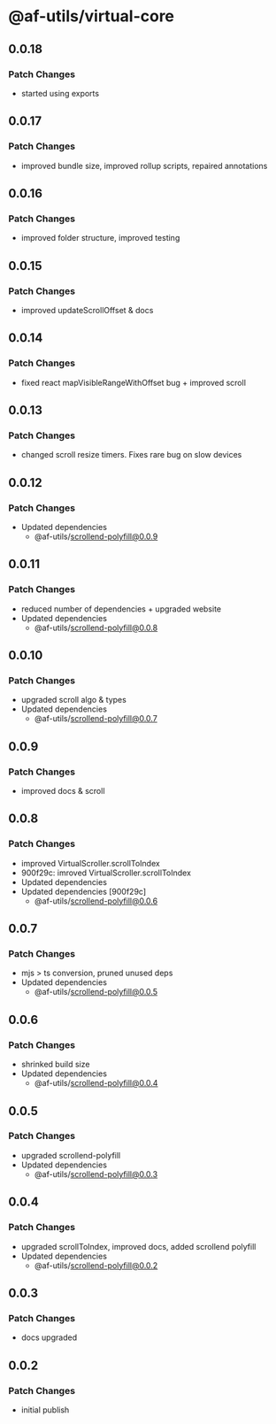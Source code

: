 # @af-utils/virtual-core

## 0.0.18

### Patch Changes

-   started using exports

## 0.0.17

### Patch Changes

-   improved bundle size, improved rollup scripts, repaired annotations

## 0.0.16

### Patch Changes

-   improved folder structure, improved testing

## 0.0.15

### Patch Changes

-   improved updateScrollOffset & docs

## 0.0.14

### Patch Changes

-   fixed react mapVisibleRangeWithOffset bug + improved scroll

## 0.0.13

### Patch Changes

-   changed scroll resize timers. Fixes rare bug on slow devices

## 0.0.12

### Patch Changes

-   Updated dependencies
    -   @af-utils/scrollend-polyfill@0.0.9

## 0.0.11

### Patch Changes

-   reduced number of dependencies + upgraded website
-   Updated dependencies
    -   @af-utils/scrollend-polyfill@0.0.8

## 0.0.10

### Patch Changes

-   upgraded scroll algo & types
-   Updated dependencies
    -   @af-utils/scrollend-polyfill@0.0.7

## 0.0.9

### Patch Changes

-   improved docs & scroll

## 0.0.8

### Patch Changes

-   improved VirtualScroller.scrollToIndex
-   900f29c: imroved VirtualScroller.scrollToIndex
-   Updated dependencies
-   Updated dependencies [900f29c]
    -   @af-utils/scrollend-polyfill@0.0.6

## 0.0.7

### Patch Changes

-   mjs > ts conversion, pruned unused deps
-   Updated dependencies
    -   @af-utils/scrollend-polyfill@0.0.5

## 0.0.6

### Patch Changes

-   shrinked build size
-   Updated dependencies
    -   @af-utils/scrollend-polyfill@0.0.4

## 0.0.5

### Patch Changes

-   upgraded scrollend-polyfill
-   Updated dependencies
    -   @af-utils/scrollend-polyfill@0.0.3

## 0.0.4

### Patch Changes

-   upgraded scrollToIndex, improved docs, added scrollend polyfill
-   Updated dependencies
    -   @af-utils/scrollend-polyfill@0.0.2

## 0.0.3

### Patch Changes

-   docs upgraded

## 0.0.2

### Patch Changes

-   initial publish
